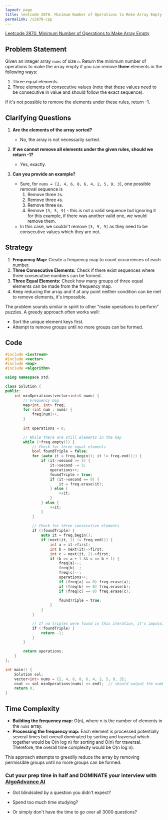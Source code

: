 ```yaml
---
layout: page
title: leetcode 2870. Minimum Number of Operations to Make Array Empty
permalink: /s2870-cpp
---
```

[Leetcode 2870. Minimum Number of Operations to Make Array Empty](https://algoadvance.github.io/algoadvance/l2870)
## Problem Statement
Given an integer array `nums` of size `n`. Return the minimum number of operations to make the array empty if you can remove **three** elements in the following ways:
1. Three equal elements.
2. Three elements of consecutive values (note that these values need to be consecutive in value and should follow the exact sequence).

If it's not possible to remove the elements under these rules, return -1.

## Clarifying Questions
1. **Are the elements of the array sorted?**
   - No, the array is not necessarily sorted.
  
2. **If we cannot remove all elements under the given rules, should we return -1?**
   - Yes, exactly.

3. **Can you provide an example?**
   - Sure, for `nums = [2, 4, 6, 8, 6, 4, 2, 5, 9, 3]`, one possible removal sequence is
     1. Remove three `2`s.
     2. Remove three `4`s.
     3. Remove three `6`s.
     4. Remove `[3, 5, 9]` - this is not a valid sequence but ignoring it for this example, if there was another valid one, we would remove them.
   - In this case, we couldn't remove `[3, 5, 9]` as they need to be consecutive values which they are not.

## Strategy
1. **Frequency Map:** Create a frequency map to count occurrences of each number.
2. **Three Consecutive Elements:** Check if there exist sequences where three consecutive numbers can be formed.
3. **Three Equal Elements:** Check how many groups of three equal elements can be made from the frequency map.
4. Keep reducing the array and if at any point neither condition can be met to remove elements, it's impossible.

The problem sounds similar in spirit to other "make operations to perform" puzzles. A greedy approach often works well:
- Sort the unique element keys first.
- Attempt to remove groups until no more groups can be formed.

## Code
```cpp
#include <iostream>
#include <vector>
#include <map>
#include <algorithm>

using namespace std;

class Solution {
public:
    int minOperations(vector<int>& nums) {
        // Frequency map
        map<int, int> freq;
        for (int num : nums) {
            freq[num]++;
        }
        
        int operations = 0;

        // While there are still elements in the map
        while (!freq.empty()) {
            // Check for three equal elements
            bool foundTriple = false;
            for (auto it = freq.begin(); it != freq.end();) {
                if (it->second >= 3) {
                    it->second -= 3;
                    operations++;
                    foundTriple = true;
                    if (it->second == 0) {
                        it = freq.erase(it);
                    } else {
                        ++it;
                    }
                } else {
                    ++it;
                }
            }
            
            // Check for three consecutive elements
            if (!foundTriple) {
                auto it = freq.begin();
                if (next(it, 2) != freq.end()) {
                    int a = it->first;
                    int b = next(it)->first;
                    int c = next(it, 2)->first;
                    if (b == a + 1 && c == b + 1) {
                        freq[a]--;
                        freq[b]--;
                        freq[c]--;
                        operations++;
                        if (freq[a] == 0) freq.erase(a);
                        if (freq[b] == 0) freq.erase(b);
                        if (freq[c] == 0) freq.erase(c);
                        
                        foundTriple = true;
                    }
                }
            }

            // If no triples were found in this iteration, it's impossible
            if (!foundTriple) {
                return -1;
            }
        }

        return operations;
    }
};

int main() {
    Solution sol;
    vector<int> nums = {2, 4, 6, 8, 6, 4, 2, 5, 9, 3};
    cout << sol.minOperations(nums) << endl;  // should output the number of operations needed
    return 0;
}
```

## Time Complexity
- **Building the frequency map:** O(n), where n is the number of elements in the `nums` array.
- **Processing the frequency map:** Each element is processed potentially several times but overall dominated by sorting and traversal which together would be O(n log n) for sorting and O(n) for traversal. Therefore, the overall time complexity would be O(n log n).

This approach attempts to greedily reduce the array by removing permissible groups until no more groups can be formed.


### Cut your prep time in half and DOMINATE your interview with [AlgoAdvance AI](https://algoAdvance.com)

- Got blindsided by a question you didn't expect?

- Spend too much time studying?

- Or simply don't have the time to go over all 3000 questions?

